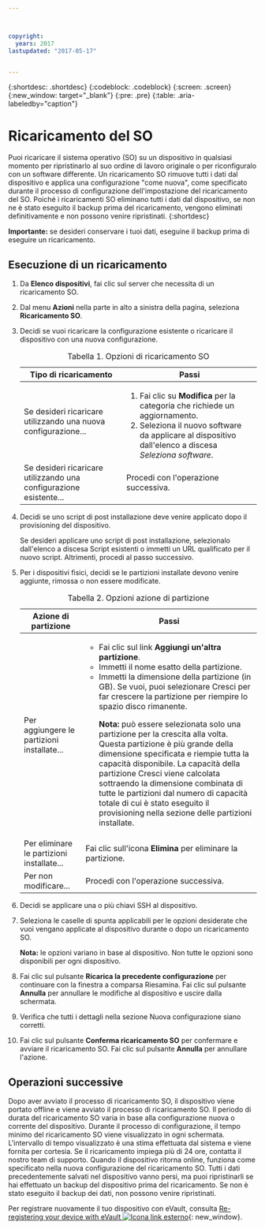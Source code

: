 ```yaml
---



copyright:
  years: 2017
lastupdated: "2017-05-17"


---
```


{:shortdesc: .shortdesc}
{:codeblock: .codeblock}
{:screen: .screen}
{:new_window: target="_blank"}
{:pre: .pre}
{:table: .aria-labeledby="caption"}

#  Ricaricamento del SO
Puoi ricaricare il sistema operativo (SO) su un dispositivo in qualsiasi momento per ripristinarlo al suo ordine di lavoro originale o per riconfiguralo con un software differente. Un ricaricamento SO rimuove tutti i dati dal dispositivo e applica una configurazione "come nuova", come specificato durante il processo di configurazione dell'impostazione del ricaricamento del SO. Poiché i ricaricamenti SO eliminano tutti i dati dal dispositivo, se non ne è stato eseguito il backup prima del ricaricamento, vengono eliminati definitivamente e non possono venire ripristinati.
{:shortdesc}

**Importante:** se desideri conservare i tuoi dati, eseguine il backup prima di eseguire un ricaricamento.

## Esecuzione di un ricaricamento
1. Da **Elenco dispositivi**, fai clic sul server che necessita di un ricaricamento SO.
2. Dal menu **Azioni** nella parte in alto a sinistra della pagina, seleziona **Ricaricamento SO**.
3. Decidi se vuoi ricaricare la configurazione esistente o ricaricare il dispositivo con una nuova configurazione.

   <table>
   <CAPTION>Tabella 1. Opzioni di ricaricamento SO</CAPTION>
   <THEAD>
   <TR>
   <th>Tipo di ricaricamento</th>
   <th>Passi</th>
   </TR>
   </THEAD>
   <TBODY>
   <tr>
   <td>Se desideri ricaricare utilizzando una nuova configurazione...</td>
   <td>
   <ol>
   <li>Fai clic su <b>Modifica</b> per la categoria che richiede un aggiornamento.</li>
   <li>Seleziona il nuovo software da applicare al dispositivo dall'elenco a discesa <i>Seleziona software</i>.</li>
   </ol>
   </td>
   </tr>
   <tr>
   <td>Se desideri ricaricare utilizzando una configurazione esistente...</td>
   <td>Procedi con l'operazione successiva.</td>
   </tr>
   </TBODY>
   </table>

4. Decidi se uno script di post installazione deve venire applicato dopo il provisioning del dispositivo.

   Se desideri applicare uno script di post installazione, selezionalo dall'elenco a discesa Script esistenti o immetti un URL qualificato per il nuovo script.  Altrimenti, procedi al passo successivo.

5. Per i dispositivi fisici, decidi se le partizioni installate devono venire aggiunte, rimossa o non essere modificate.
   
   <table>
   <CAPTION>Tabella 2. Opzioni azione di partizione</CAPTION>
   <THEAD>
   <TR>
   <th>Azione di partizione</th>
   <th>Passi</th>
   </TR>
   </THEAD>
   <TBODY>
   <tr>
   <td>Per aggiungere le partizioni installate...</td>
   <td>
   <ul>
   <li>Fai clic sul link <b>Aggiungi un'altra partizione</b>.</li>
   <li>Immetti il nome esatto della partizione.</li>
   <li>Immetti la dimensione della partizione (in GB). Se vuoi, puoi selezionare Cresci per far crescere la partizione per riempire lo spazio disco rimanente.
   <p><b>Nota:</b> può essere selezionata solo una partizione per la crescita alla volta. Questa partizione è più grande della dimensione specificata e riempie tutta la capacità disponibile. La capacità della partizione Cresci viene calcolata sottraendo la dimensione combinata di tutte le partizioni dal numero di capacità totale di cui è stato eseguito il provisioning nella sezione delle partizioni installate.</p>
   </li>
   </ul>
   </td>
   </tr>
   <tr>
   <td>Per eliminare le partizioni installate...</td>
   <td>Fai clic sull'icona <b>Elimina</b> per eliminare la partizione.</td>
   </tr>
   <tr>
   <td>Per non modificare...</td>
   <td>Procedi con l'operazione successiva.</td>
   </tr>
   </TBODY>
   </table>
    
6. Decidi se applicare una o più chiavi SSH al dispositivo.

7. Seleziona le caselle di spunta applicabili per le opzioni desiderate che vuoi vengano applicate al dispositivo durante o dopo un ricaricamento SO.

   **Nota:** le opzioni variano in base al dispositivo. Non tutte le opzioni sono disponibili per ogni dispositivo.

8. Fai clic sul pulsante **Ricarica la precedente configurazione** per continuare con la finestra a comparsa Riesamina. Fai clic sul pulsante **Annulla** per annullare le modifiche al dispositivo e uscire dalla schermata.

9. Verifica che tutti i dettagli nella sezione Nuova configurazione siano corretti.  

10. Fai clic sul pulsante **Conferma ricaricamento SO** per confermare e avviare il ricaricamento SO. Fai clic sul pulsante **Annulla** per annullare l'azione.

## Operazioni successive
Dopo aver avviato il processo di ricaricamento SO, il dispositivo viene portato offline e viene avviato il processo di ricaricamento SO.
Il periodo di durata del ricaricamento SO varia in base alla configurazione nuova o corrente del dispositivo.
Durante il processo di configurazione, il tempo minimo del ricaricamento SO viene visualizzato in ogni schermata.
L'intervallo di tempo visualizzato è una stima effettuata dal sistema e viene fornita per cortesia. Se il ricaricamento impiega più di 24 ore,
contatta il nostro team di supporto. Quando il dispositivo ritorna online, funziona come specificato nella nuova configurazione del ricaricamento SO. Tutti i dati precedentemente salvati nel dispositivo vanno persi, ma puoi ripristinarli se hai effettuato un backup del dispositivo prima del ricaricamento.
Se non è stato eseguito il backup dei dati, non possono venire ripristinati.
 
Per registrare nuovamente il tuo dispositivo con eVault, consulta [Re-registering your device with eVault ![Icona link esterno](../icons/launch-glyph.svg "Icona link esterno")](https://knowledgelayer.softlayer.com/procedure/how-do-i-re-register-evault){: new_window}.
